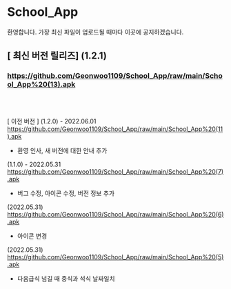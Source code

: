 # School_App
 환영합니다. 가장 최신 파일이 업로드될 때마다 이곳에 공지하겠습니다.
 
 

[ 최신 버전  릴리즈]
(1.2.1) <h3>https://github.com/Geonwoo1109/School_App/raw/main/School_App%20(13).apk</h3>
 - 


<br><br>

[ 이전 버전 ]
(1.2.0) - 2022.06.01 https://github.com/Geonwoo1109/School_App/raw/main/School_App%20(11).apk
 - 환영 인사, 새 버전에 대한 안내 추가

(1.1.0) - 2022.05.31 https://github.com/Geonwoo1109/School_App/raw/main/School_App%20(7).apk
 - 버그 수정, 아이콘 수정, 버전 정보 추가

(2022.05.31) https://github.com/Geonwoo1109/School_App/raw/main/School_App%20(6).apk
 - 아이콘 변경

(2022.05.31) https://github.com/Geonwoo1109/School_App/raw/main/School_App%20(5).apk
 - 다음급식 넘길 때 중식과 석식 날짜일치
